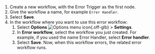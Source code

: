 1. Create a new workflow, with the Error Trigger as the first node. 
2. Give the workflow a name, for example `Error Handler`. 
3. Select **Save**.
4. In the workflow where you want to use this error workflow:
	1. Select **Options** <span class="n8n-inline-image">![Options menu icon](/_images/common-icons/three-dot-options-menu.png){.off-glb}</span> > **Settings**.
	2. In **Error workflow**, select the workflow you just created. For example, if you used the name Error Handler, select **Error handler**.
	3. Select **Save**.
	Now, when this workflow errors, the related error workflow runs.
